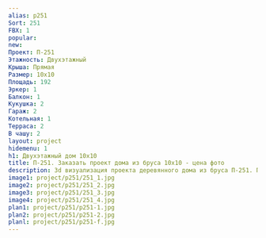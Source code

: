 ```yaml
---
alias: p251
Sort: 251
FBX: 1
popular: 
new: 
Проект: П-251
Этажность: Двухэтажный
Крыша: Прямая
Размер: 10х10
Площадь: 192
Эркер: 1
Балкон: 1
Кукушка: 2
Гараж: 2
Котельная: 1
Терраса: 2
В чашу: 2
layout: project
hidemenu: 1
h1: Двухэтажный дом 10х10
title: П-251. Заказать проект дома из бруса 10х10 - цена фото
description: 3d визуализация проекта деревянного дома из бруса П-251. Площадь 192 м2, размер 10х10. Вы можете внести любые изменения в проект.
image1: project/p251/251_1.jpg
image2: project/p251/251_2.jpg
image3: project/p251/251_3.jpg
image4: project/p251/251_4.jpg
plan1: project/p251/p251-1.jpg
plan2: project/p251/p251-2.jpg
planl: project/p251/p251-f.jpg
---
```

